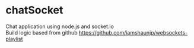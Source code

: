 # chatSocket
Chat application using node.js and socket.io </br>
Build logic based from github https://github.com/iamshaunjp/websockets-playlist
